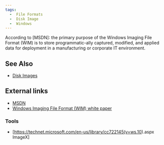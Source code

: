 ```yaml
---
tags:
  -  File Formats
  -  Disk Image
  -  Windows
---
```

According to \[MSDN\]: the primary purpose of the Windows Imaging File
Format (WIM) is to store programmatic-ally captured, modified, and
applied data for deployment in a manufacturing or corporate IT
environment.

## See Also

- [Disk Images](disk_images.md)

## External links

- [MSDN](http://msdn.microsoft.com/en-us/library/dd861280.aspx)
- [Windows Imaging File Format (WIM) white
  paper](http://go.microsoft.com/fwlink/?LinkId=92227)

### Tools

- \[<https://technet.microsoft.com/en-us/library/cc722145(v=ws.10>).aspx
  ImageX\]

